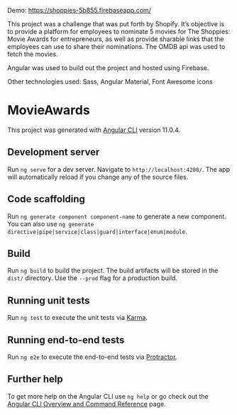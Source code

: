 Demo: https://shoppies-5b855.firebaseapp.com/

This project was a challenge that was put forth by Shopify. It’s objective is to provide a platform for employees to nominate 5 movies for The Shoppies: Movie Awards for entrepreneurs, as well as provide sharable links that the employees can use to share their nominations. 
The OMDB api was used to fetch the movies.

Angular was used to build out the project and hosted using Firebase. 

Other technologies used:
Sass, 
Angular Material,
Font Awesome icons


# MovieAwards

This project was generated with [Angular CLI](https://github.com/angular/angular-cli) version 11.0.4.

## Development server

Run `ng serve` for a dev server. Navigate to `http://localhost:4200/`. The app will automatically reload if you change any of the source files.

## Code scaffolding

Run `ng generate component component-name` to generate a new component. You can also use `ng generate directive|pipe|service|class|guard|interface|enum|module`.

## Build

Run `ng build` to build the project. The build artifacts will be stored in the `dist/` directory. Use the `--prod` flag for a production build.

## Running unit tests

Run `ng test` to execute the unit tests via [Karma](https://karma-runner.github.io).

## Running end-to-end tests

Run `ng e2e` to execute the end-to-end tests via [Protractor](http://www.protractortest.org/).

## Further help

To get more help on the Angular CLI use `ng help` or go check out the [Angular CLI Overview and Command Reference](https://angular.io/cli) page.
